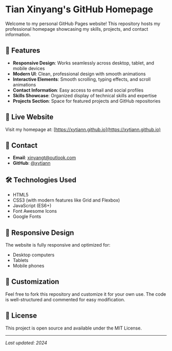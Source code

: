 # Tian Xinyang's GitHub Homepage

Welcome to my personal GitHub Pages website! This repository hosts my professional homepage showcasing my skills, projects, and contact information.

## 🌟 Features

- **Responsive Design**: Works seamlessly across desktop, tablet, and mobile devices
- **Modern UI**: Clean, professional design with smooth animations
- **Interactive Elements**: Smooth scrolling, typing effects, and scroll animations
- **Contact Information**: Easy access to email and social profiles
- **Skills Showcase**: Organized display of technical skills and expertise
- **Projects Section**: Space for featured projects and GitHub repositories

## 🚀 Live Website

Visit my homepage at: [https://xytiann.github.io](https://xytiann.github.io)

## 📧 Contact

- **Email**: xinyangt@outlook.com
- **GitHub**: [@xytiann](https://github.com/xytiann)

## 🛠️ Technologies Used

- HTML5
- CSS3 (with modern features like Grid and Flexbox)
- JavaScript (ES6+)
- Font Awesome Icons
- Google Fonts

## 📱 Responsive Design

The website is fully responsive and optimized for:
- Desktop computers
- Tablets
- Mobile phones

## 🎨 Customization

Feel free to fork this repository and customize it for your own use. The code is well-structured and commented for easy modification.

## 📝 License

This project is open source and available under the MIT License.

---

*Last updated: 2024*